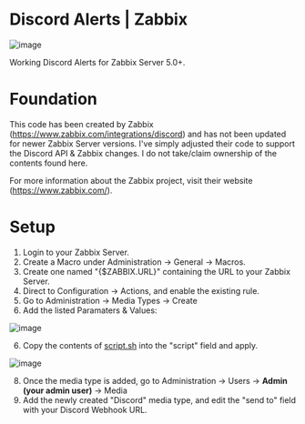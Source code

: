 # Discord Alerts | Zabbix

![image](https://user-images.githubusercontent.com/64431703/115061856-4a6c2980-9eaf-11eb-8e74-eef7d3407e58.png)

Working Discord Alerts for Zabbix Server 5.0+.

# Foundation
This code has been created by Zabbix (https://www.zabbix.com/integrations/discord) and has not been updated for newer Zabbix Server versions. I've simply adjusted their code to support the Discord API & Zabbix changes. I do not take/claim ownership of the contents found here. 

For more information about the Zabbix project, visit their website (https://www.zabbix.com/). 

# Setup
1. Login to your Zabbix Server. 
2. Create a Macro under Administration -> General -> Macros.
3. Create one named "{$ZABBIX.URL}" containing the URL to your Zabbix Server.
4. Direct to Configuration -> Actions, and enable the existing rule. 
5. Go to Administration -> Media Types -> Create
6. Add the listed Paramaters & Values:

![image](https://user-images.githubusercontent.com/64431703/115061104-53103000-9eae-11eb-95c1-228d7d34ba92.png)

6. Copy the contents of <a href="https://github.com/rileyjnevins/discord-zabbix-alert/blob/main/script.sh">script.sh</a> into the "script" field and apply.

![image](https://user-images.githubusercontent.com/64431703/115061167-6fac6800-9eae-11eb-8306-353c30039d9e.png)

8. Once the media type is added, go to Administration -> Users -> **Admin (your admin user)** -> Media
9. Add the newly created "Discord" media type, and edit the "send to" field with your Discord Webhook URL.

